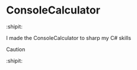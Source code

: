 # ConsoleCalculator 
:shipit: 

I made the ConsoleCalculator to sharp my C# skills 

> [!Caution]
> :shipit:
